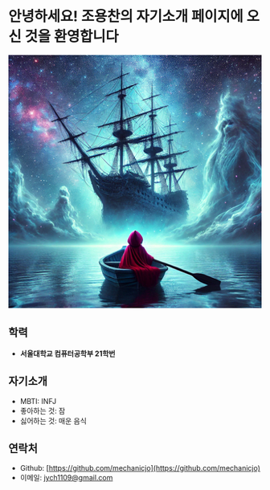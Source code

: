 # 안녕하세요! 조용찬의 자기소개 페이지에 오신 것을 환영합니다

![프로필사진](./img_yongchan/image.png)

## 학력
- **서울대학교 컴퓨터공학부 21학번**

## 자기소개
- MBTI: INFJ
- 좋아하는 것: 잠
- 싫어하는 것: 매운 음식

## 연락처
- Github: [https://github.com/mechanicjo](https://github.com/mechanicjo)
- 이메일: jych1109@gmail.com
